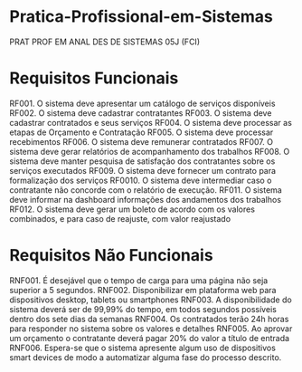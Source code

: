 # Pratica-Profissional-em-Sistemas
PRAT PROF EM ANAL DES DE SISTEMAS 05J (FCI)

# Requisitos Funcionais

RF001. O sistema deve apresentar um catálogo de serviços disponíveis
RF002. O sistema deve cadastrar contratantes
RF003. O sistema deve cadastrar contratados e seus serviços
RF004. O sistema deve  processar as etapas de Orçamento e Contratação
RF005. O sistema deve processar recebimentos
RF006. O sistema deve remunerar contratados
RF007. O sistema deve gerar relatórios de acompanhamento dos trabalhos
RF008. O sistema deve manter pesquisa de satisfação dos contratantes sobre os serviços executados
RF009. O sistema deve fornecer um contrato para formalização dos serviços
RF0010. O sistema deve intermediar caso o contratante não concorde com o relatório de execução.
RF011. O sistema deve informar na dashboard informações dos andamentos dos trabalhos
RF012. O sistema deve gerar um boleto de acordo com os valores combinados, e para caso de reajuste, com valor reajustado


# Requisitos Não Funcionais

RNF001. É desejável que o tempo de carga para uma página não seja superior a 5 
segundos. 
RNF002.  Disponibilizar em plataforma web para dispositivos desktop, tablets ou smartphones
RNF003. A disponibilidade do sistema deverá ser de 99,99% do tempo, em todos segundos possíveis dentro dos sete dias da semanas
RNF004. Os contratados terão 24h horas para responder no sistema sobre os valores e detalhes
RNF005. Ao aprovar um orçamento o contratante deverá pagar 20% do valor a título de entrada
RNF006. Espera-se que o sistema apresente algum uso
de dispositivos smart devices de modo a automatizar alguma fase do processo descrito.
